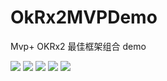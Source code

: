 # OkRx2MVPDemo
Mvp+ OKRx2   最佳框架组合 demo

![](https://i.imgur.com/bzKQ1dL.jpg)
![](https://i.imgur.com/gLsK3ah.jpg)
![](https://i.imgur.com/T8A2DhX.jpg)
![](https://i.imgur.com/KSqPzNx.jpg)
![](https://i.imgur.com/DQGKOTU.jpg)
